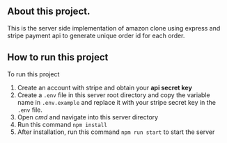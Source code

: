 ## About this project.

This is the server side implementation of amazon clone using express and stripe payment api to generate unique order id for each order.

## How to run this project

To run this project

1. Create an account with stripe and obtain your **api secret key**
2. Create a `.env` file in this server root directory and copy the variable name in `.env.example` and replace it with your stripe secret key in the `.env` file.
3. Open *cmd* and navigate into this server directory
4. Run this command `npm install`
5. After installation, run this command `npm run start` to start the server
